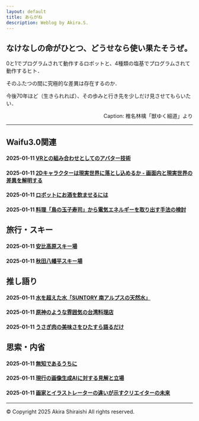 ```yaml
---
layout: default
title: あらがね
description: Weblog by Akira.S.
---
```


## **なけなしの命がひとつ、どうせなら使い果たそうぜ。**
0と1でプログラムされて動作するロボットと、4種類の塩基でプログラムされて動作するヒト．

そのふたつの間に究極的な差異は存在するのか．

今後70年ほど（生きられれば）、その歩みと行き先を少しだけ見させてもらいたい．
<p style="text-align:right;">Caption: 椎名林檎「獣ゆく細道」より</p>

---

## **Waifu3.0関連**
#### 2025-01-11 [VRとの組み合わせとしてのアバター技術](/sample)
#### 2025-01-11 [2Dキャラクターは現実世界に落とし込めるか - 画面内と現実世界の差異を解明する](/sample)
#### 2025-01-11 [ロボットにお酒を飲ませるには](/sample)
#### 2025-01-11 [料理「鳥の玉子寿司」から電気エネルギーを取り出す手法の検討](/sample)

## **旅行・スキー**
#### 2025-01-11 [安比高原スキー場](/sample)
#### 2025-01-11 [秋田八幡平スキー場](/sample)

## **推し語り**
#### 2025-01-11 [水を超えた水「SUNTORY 南アルプスの天然水」](/sample)
#### 2025-01-11 [原神のような雰囲気の台湾料理店](/sample)
#### 2025-01-11 [うさぎ肉の美味さをひたすら語るだけ](/sample)

## **思索・内省**
#### 2025-01-11 [無知であるうちに](/sample)
#### 2025-01-11 [現行の画像生成AIに対する見解と立場](/sample)
#### 2025-01-11 [画家とイラストレーターの違いが示すクリエイターの未来](/sample)

--- 
© Copyright 2025 Akira Shiraishi All rights reserved.  